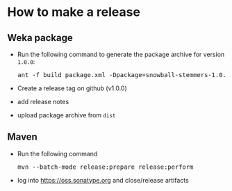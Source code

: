 How to make a release
=====================

Weka package
------------

* Run the following command to generate the package archive for version `1.0.0`:

  <pre>
  ant -f build_package.xml -Dpackage=snowball-stemmers-1.0.0 clean make_package
  </pre>

* Create a release tag on github (v1.0.0)
* add release notes
* upload package archive from `dist`


Maven
-----

* Run the following command

  <pre>
  mvn --batch-mode release:prepare release:perform
  </pre>

* log into https://oss.sonatype.org and close/release artifacts


